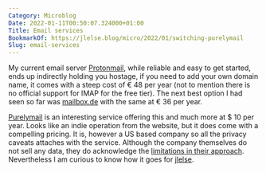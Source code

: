 ```yaml
---
Category: Microblog
Date: 2022-01-11T00:50:07.324000+01:00
Title: Email services
BookmarkOf: https://jlelse.blog/micro/2022/01/switching-purelymail
Slug: email-services
---
```


My current email server [Protonmail](https://protonmail.com), while reliable and easy to get started, ends up indirectly holding you hostage, if you need to add your own domain name, it comes with a steep cost of  € 48 per year (not to mention there is no official support for IMAP for the free tier). The next best option I had seen so far was [mailbox.de](https://register.mailbox.org/en) with the same at € 36 per year.

[Purelymail](https://purelymail.com/) is an interesting service offering this and much more at \$ 10 per year. Looks like an indie operation from the website, but it does come with a compelling pricing. It is, however a US based company so all the privacy caveats attaches with the service. Although the company themselves do not sell any data, they do acknowledge the [limitations in their approach](https://purelymail.com/docs/security). Nevertheless I am curious to know how it goes for [jlelse](https://jlelse.blog/).

